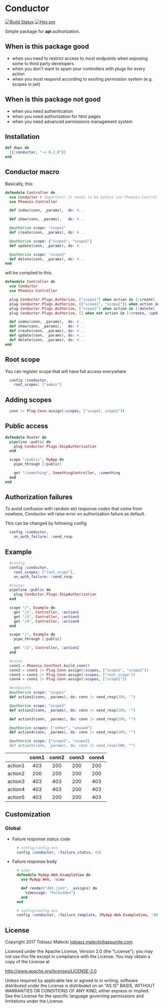 # Conductor

[![Build Status](https://travis-ci.org/appunite/conductor.svg?branch=master)](https://travis-ci.org/appunite/conductor)
[![Hex.pm](https://img.shields.io/hexpm/v/conductor.svg?style=flat&colorB=6B4D90)](https://hex.pm/packages/conductor)

Simple package for **api** authorization.

## When is this package good

* when you need to restrict access to most endpoints when exposing some to third party developers
* when you don't want to spam your controllers with plugs for every action
* when you must respond according to existing permission system (e.g. scopes in jwt)

## When is this package not good

* when you need authentication
* when you need authorization for html pages
* when you need advanced permissions management system

## Installation

```elixir
def deps do
  [{:conductor, "~> 0.2.0"}]
end
```

## Conductor macro

Basically, this:

```elixir
defmodule Controller do
  use Conductor # Important! It needs to be before use Phoenix.Controller
  use Phoenix.Controller

  def index(conn, _params),  do: #...

  def show(conn, _params),   do: #...

  @authorize scope: "scope1"
  def create(conn, _params), do: #...

  @authorize scope: {"scope1", "scope2"}
  def update(conn, _params), do: #... 

  @authorize scope: "scope2"
  def delete(conn, _params), do: #...
end
```

will be compiled to this:

```elixir
defmodule Controller do
  use Conductor
  use Phoenix.Controller

  plug Conductor.Plugs.Authorize, ["scope1"] when action in [:create]
  plug Conductor.Plugs.Authorize, [{"scope1", "scope2"}] when action in [:update]
  plug Conductor.Plugs.Authorize, ["scope2"] when action in [:delete]
  plug Conductor.Plugs.Authorize, [] when not action in [:create, :update, :delete]

  def index(conn, _params),  do: #...
  def show(conn, _params),   do: #...
  def create(conn, _params), do: #...
  def update(conn, _params), do: #... 
  def delete(conn, _params), do: #...
end
```

## Root scope

You can register scope that will have full access everywhere

```elixir
  config :conductor,
    root_scopes: ["admin"]
```

## Adding scopes

```elixir
  conn |> Plug.Conn.assign(:scopes, ["scope1, scope2"])
```

## Public access

```elixir
defmodule Router do
  pipeline :public do
    plug Conductor.Plugs.SkipAuthorization
  end

  scope "/public", MyApp do
    pipe_through [:public]

    get "/something", SomethingController, :something
  end
end
```

## Authorization failures

To avoid confusion with random `403` response codes that come from nowhere, Conductor will raise error on authorization failure as default.

This can be changed by following config

```elixir
  config :conductor,
    on_auth_failure: :send_resp
```

## Example

```elixir
  #config
  config :conductor,
    root_scopes: ["root_scope"],
    on_auth_failure: :send_resp

  #router
  pipeline :public do
    plug Conductor.Plugs.SkipAuthorization
  end

  scope "/", Example do
    get "/1", Controller, :action1
    get "/3", Controller, :action3
    get "/4", Controller, :action4
  end

  scope "/", Example do
    pipe_through [:public]

    get "/2", Controller, :action2
  end

  #conns
  conn1 = Phoenix.ConnTest.build_conn()
  conn2 = conn1 |> Plug.Conn.assign(:scopes, ["scope1", "scope2"])
  conn3 = conn1 |> Plug.Conn.assign(:scopes, ["root_scope"])
  conn4 = conn1 |> Plug.Conn.assign(:scopes, ["scope1"])

  #endpoints
  @authorize scope: "scope1"
  def action1(conn, _params), do: conn |> send_resp(200, "")

  @authorize scope: "scope2"
  def action2(conn, _params), do: conn |> send_resp(200, "")

  def action3(conn, _params), do: conn |> send_resp(200, "")

  @authorize scopes: ["other", "unused"]
  def action4(conn, _params), do: conn |> send_resp(200, "")

  @authorize scope: {"scope1", "scope2}
  def action5(conn, _params), do: conn |> send_resp(200, "")
```

|         | conn1 | conn2 | conn3 | conn4 |
|---------| :---: | :---: | :---: | :---: |
| action1 | 403   | 200   | 200   | 200   |
| action2 | 200   | 200   | 200   | 200   |
| action3 | 403   | 403   | 200   | 403   |
| action4 | 403   | 403   | 200   | 403   |
| action5 | 403   | 200   | 200   | 403   |

## Customization

### Global

* Failure response status code

  ```elixir
    # config/config.exs
    config :conductor, :failure_status, 418
  ```

* Failure response body

  ```elixir
    # view
    defmodule MyApp.Web.ExampleView do
      use MyApp.Web, :view

      def render("403.json", _assigns) do
        %{message: "Forbidden"}
      end
    end

    # config/config.exs
    config :conductor, :failure_template, {MyApp.Web.ExampleView, "403.json"}
  ```

## License

Copyright 2017 Tobiasz Małecki <tobiasz.malecki@appunite.com>

Licensed under the Apache License, Version 2.0 (the "License");
you may not use this file except in compliance with the License.
You may obtain a copy of the License at

<http://www.apache.org/licenses/LICENSE-2.0>

Unless required by applicable law or agreed to in writing, software
distributed under the License is distributed on an "AS IS" BASIS,
WITHOUT WARRANTIES OR CONDITIONS OF ANY KIND, either express or implied.
See the License for the specific language governing permissions and
limitations under the License.
